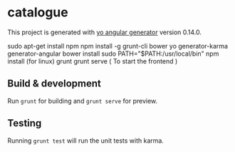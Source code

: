# catalogue

This project is generated with [yo angular generator](https://github.com/yeoman/generator-angular)
version 0.14.0.


   sudo apt-get install npm
   npm install -g grunt-cli bower yo generator-karma generator-angular
   bower install
   sudo PATH="$PATH:/usr/local/bin" npm install  (for linux)
   grunt
   grunt serve  ( To start the frontend )


## Build & development

Run `grunt` for building and `grunt serve` for preview.

## Testing

Running `grunt test` will run the unit tests with karma.
